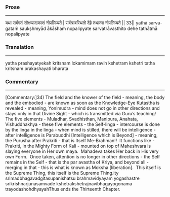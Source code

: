 ### Prose 
 --- 
यथा सर्वगतं सौक्ष्म्यादाकाशं नोपलिप्यते |
सर्वत्रावस्थितो देहे तथात्मा नोपलिप्यते || 33||
yathā sarva-gataṁ saukṣhmyād ākāśhaṁ nopalipyate
sarvatrāvasthito dehe tathātmā nopalipyate

### Translation 
 --- 
yatha prashayatyekah kritsnam lokamimam ravih kshetram kshetri tatha kritsnam prakashayati bharata

### Commentary 
 --- 
[Commentary:]34) The field and the knower of the field - meaning, the body and the embodied - are known as soon as the Knowledge-Eye Kutastha is revealed - meaning, Yonimudra - mind does not go in other directions and stays only in that Divine Sight - which is transmitted via Guru’s teaching!  The five elements - Muladhar, Svadhisthan, Manipura, Anahata, Vishuddhakhya - these five elements - the Self-linga - intercourse is done by the linga in the linga - when mind is stilled, there will be intelligence - after intelligence is Parabuddhi [Intelligence which is Beyond] - meaning, the Purusha after Prakriti - that is Itself Me-Brahman!!  It functions like - Prakriti, in the Mighty Form of Kali - mounted on top of Maheshvara is slaying everyone in Her own maya.  Mahadeva takes Her back in His very own Form.  Once taken, attention is no longer in other directions - the Self remains in the Self - that is the par avastha of Kriya, and beyond all - merging in that - this is what is known as Moksha [liberation].  This itself is the Supreme Thing, this itself is the Supreme Thing.ity srimadbhagavadgitasupanishatsu brahmavidyayam yogashastre srikrishnarjunasamvade kshetrakshetrajnavibhagayogonama trayodashohdhyayahThus ends the Thirteenth Chapter.